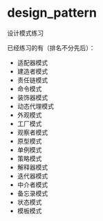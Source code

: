 # design_pattern
设计模式练习

已经练习的有（排名不分先后）：
* 适配器模式
* 建造者模式
* 责任链模式
* 命令模式
* 装饰器模式
* 动态代理模式
* 外观模式
* 工厂模式
* 观察者模式
* 原型模式
* 单例模式
* 策略模式
* 解释器模式
* 迭代器模式
* 中介者模式  
* 备忘录模式
* 状态模式
* 模板模式 

